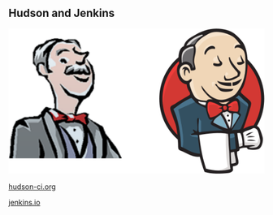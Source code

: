 
## Hudson and Jenkins

![](images/hudson_and_jenkins.png)

[hudson-ci.org](http://hudson-ci.org)

[jenkins.io](https://jenkins.io)

